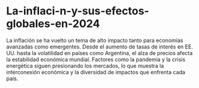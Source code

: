 # La-inflaci-n-y-sus-efectos-globales-en-2024
La inflación se ha vuelto un tema de alto impacto tanto para economías avanzadas como emergentes. Desde el aumento de tasas de interés en EE. UU. hasta la volatilidad en países como Argentina, el alza de precios afecta la estabilidad económica mundial. Factores como la pandemia y la crisis energética siguen presionando los mercados, lo que muestra la interconexión económica y la diversidad de impactos que enfrenta cada país.
